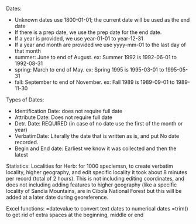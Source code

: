 Dates:
 - Unknown dates use 1800-01-01; the current date will be used as the end date
 - If there is a prep date, we use the prep date for the end date.
 - If a year is provided, we use year-01-01 to year-12-31
 - If a year and month are provided we use yyyy-mm-01 to the last day of that month
 - summer: June to end of August. ex: Summer 1992 is 1992-06-01	to 1992-08-31
 - spring: March to end of May. ex: Spring 1995 is 1995-03-01	to 1995-05-31
 - fall: September to end of November. ex: Fall 1989	is 1989-09-01	to 1989-11-30



Types of Dates:
 - Identification Date: does not require full date
 - Attribute Date: Does not require full date
 - Detr. Date: REQUIRED (in case of no date use the first of the month or year)
 - VerbatimDate: Literally the date that is written as is, and put No date recorded.
 - Begin and End date: Earliest we know it was collected and then the latest



Statistics:
Localities for Herb: for 1000 speciemsn, to create verbatim locality, higher geography, and edit specific locality it took about 8 minutes per record (total of 2 hours). This is not including editing coordinates, and does not including adding features to higher geography (like a specific locality of Sandia Mountains, are in Cibola National Forest but this will be added at a later date during georeference.


Excel functions:
=datevalue to convert text dates to numerical dates
=trim() to get rid of extra spaces at the beginning, middle or end
